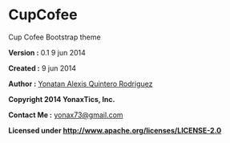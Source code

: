 CupCofee
========

Cup Cofee Bootstrap theme 



**Version :** 0.1 9 jun 2014



**Created :** 9 jun 2014


**Author :** [Yonatan Alexis Quintero Rodriguez](http://yonaxtics.hol.es/app-youshoop/php/)


**Copyright 2014 YonaxTics, Inc.**

**Contact Me :** yonax73@gmail.com

**Licensed under http://www.apache.org/licenses/LICENSE-2.0**

